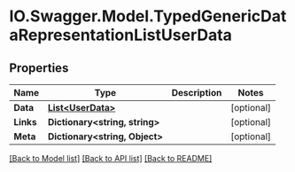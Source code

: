 # IO.Swagger.Model.TypedGenericDataRepresentationListUserData
## Properties

Name | Type | Description | Notes
------------ | ------------- | ------------- | -------------
**Data** | [**List&lt;UserData&gt;**](UserData.md) |  | [optional] 
**Links** | **Dictionary&lt;string, string&gt;** |  | [optional] 
**Meta** | **Dictionary&lt;string, Object&gt;** |  | [optional] 

[[Back to Model list]](../README.md#documentation-for-models) [[Back to API list]](../README.md#documentation-for-api-endpoints) [[Back to README]](../README.md)

